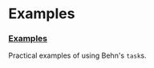 # Examples

### [Examples](urbit-docs/system/kernel/behn/examples)

Practical examples of using Behn's `task`s.
